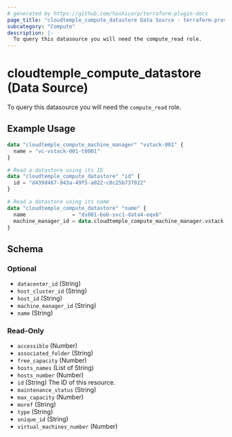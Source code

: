 ```yaml
---
# generated by https://github.com/hashicorp/terraform-plugin-docs
page_title: "cloudtemple_compute_datastore Data Source - terraform-provider-cloudtemple"
subcategory: "Compute"
description: |-
  To query this datasource you will need the compute_read role.
---
```


# cloudtemple_compute_datastore (Data Source)

To query this datasource you will need the `compute_read` role.

## Example Usage

```terraform
data "cloudtemple_compute_machine_manager" "vstack-001" {
  name = "vc-vstack-001-t0001"
}

# Read a datastore using its ID
data "cloudtemple_compute_datastore" "id" {
  id = "d439d467-943a-49f5-a022-c0c25b737022"
}

# Read a datastore using its name
data "cloudtemple_compute_datastore" "name" {
  name               = "ds001-bob-svc1-data4-eqx6"
  machine_manager_id = data.cloudtemple_compute_machine_manager.vstack-001.id
}
```

<!-- schema generated by tfplugindocs -->
## Schema

### Optional

- `datacenter_id` (String)
- `host_cluster_id` (String)
- `host_id` (String)
- `machine_manager_id` (String)
- `name` (String)

### Read-Only

- `accessible` (Number)
- `associated_folder` (String)
- `free_capacity` (Number)
- `hosts_names` (List of String)
- `hosts_number` (Number)
- `id` (String) The ID of this resource.
- `maintenance_status` (String)
- `max_capacity` (Number)
- `moref` (String)
- `type` (String)
- `unique_id` (String)
- `virtual_machines_number` (Number)


